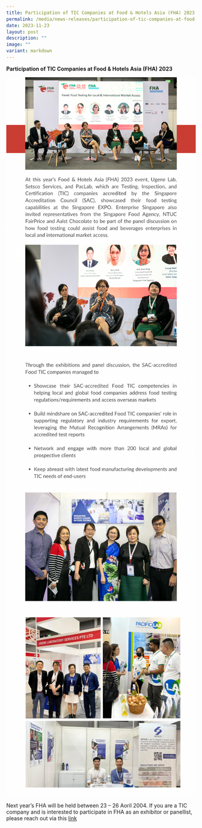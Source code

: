```yaml
---
title: Participation of TIC Companies at Food & Hotels Asia (FHA) 2023
permalink: /media/news-releases/participation-of-tic-companies-at-food-and-hotels-asia-fha-2023/
date: 2023-11-23
layout: post
description: ""
image: ""
variant: markdown
---
```

**Participation of TIC Companies at Food &amp; Hotels Asia (FHA) 2023**


![FHA2023-png1](/images/press-release/documents/participation_of_tic_companies_at_food_and_hotels_asia_fha_2023.png)
![FHA-png2](/images/press-release/documents/2.png)
![FHA2023-png3](/images/press-release/documents/pic_for_FHA.png)

Next year’s FHA will be held between 23 – 26 Aoril 2004. If you are a TIC company and is interested to participate in FHA as an exhibitor or panellist, please reach out via this 
<a href="mailto:CHEA_Weiqiang@enterprisesg.gov.sg">link</a>



